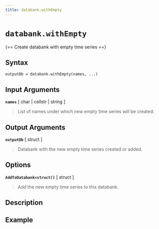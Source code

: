 ```yaml
---
title: databank.withEmpty
---
```


# `databank.withEmpty`

{== Create databank with empty time series ==}


## Syntax

    outputDb = databank.withEmpty(names, ...)


## Input Arguments

__`names`__ [ char | cellstr | string ] 
> 
> List of names under which
> new empty time series will be created.
> 

## Output Arguments

__`outputDb`__ [ struct ] 
> 
> Databank with the new empty time series
> created or added.
> 

## Options

__`AddToDatabank=struct()`__ [ struct ] 
> 
> Add the new empty time series to this databank.
> 

## Description


## Example


